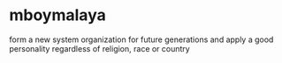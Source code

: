# mboymalaya
form a new system organization for future generations and apply a good personality regardless of religion, race or country
